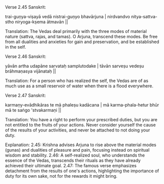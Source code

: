 Verse 2.45
Sanskrit:        

trai-guṇya-viṣayā vedā nistrai-guṇyo bhavārjuna |
nirdvandvo nitya-sattva-stho niryoga-kṣema ātmavān ||

Translation: 
The Vedas deal primarily with the three modes of material nature (sattva, rajas, and tamas). O Arjuna, transcend these modes. Be free from all dualities and anxieties for gain and preservation, and be established in the self.

Verse 2.46
Sanskrit:       

yāvān artha udapāne sarvataḥ samplutodake |
tāvān sarveṣu vedeṣu brāhmaṇasya vijānataḥ ||

Translation: 
For a person who has realized the self, the Vedas are of as much use as a small reservoir of water when there is a flood everywhere.

Verse 2.47
Sanskrit:       

karmaṇy-evādhikāras te mā phaleṣu kadācana |
mā karma-phala-hetur bhūr mā te saṅgo 'stvakarmaṇi ||     

Translation: 
You have a right to perform your prescribed duties, but you are not entitled to the fruits of your actions. Never consider yourself the cause of the results of your activities, and never be attached to not doing your duty.

Explanation:
2.45: Krishna advises Arjuna to rise above the material modes (gunas) and dualities of pleasure and pain, focusing instead on spiritual wisdom and stability.
2.46: A self-realized soul, who understands the essence of the Vedas, transcends their rituals as they have already achieved their ultimate goal.
2.47: The famous verse emphasizes detachment from the results of one's actions, highlighting the importance of duty for its own sake, not for the rewards it might bring.
